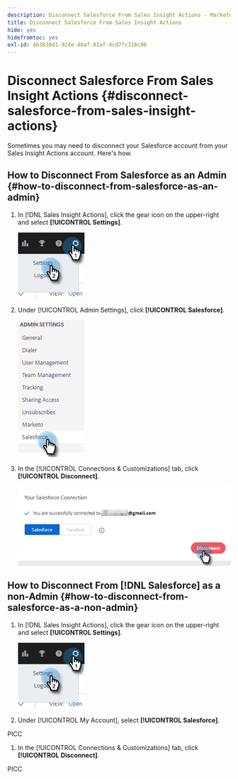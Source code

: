 ```yaml
---
description: Disconnect Salesforce From Sales Insight Actions - Marketo Docs - Product Documentation
title: Disconnect Salesforce From Sales Insight Actions
hide: yes
hidefromtoc: yes
exl-id: 4b3838d1-92de-4baf-81af-4cd7fc316c06
---
```

# Disconnect Salesforce From Sales Insight Actions {#disconnect-salesforce-from-sales-insight-actions}

Sometimes you may need to disconnect your Salesforce account from your Sales Insight Actions account. Here's how.

## How to Disconnect From Salesforce as an Admin {#how-to-disconnect-from-salesforce-as-an-admin}

1. In [!DNL Sales Insight Actions], click the gear icon on the upper-right and select **[!UICONTROL Settings]**.

   ![](assets/disconnect-salesforce-from-sales-insight-actions-1.png)

1. Under [!UICONTROL Admin Settings], click **[!UICONTROL Salesforce]**.

   ![](assets/disconnect-salesforce-from-sales-insight-actions-2.png)

1. In the [!UICONTROL Connections & Customizations] tab, click **[!UICONTROL Disconnect]**.

   ![](assets/disconnect-salesforce-from-sales-insight-actions-3.png)

## How to Disconnect From [!DNL Salesforce] as a non-Admin {#how-to-disconnect-from-salesforce-as-a-non-admin}

1. In [!DNL Sales Insight Actions], click the gear icon on the upper-right and select **[!UICONTROL Settings]**.

   ![](assets/disconnect-salesforce-from-sales-insight-actions-4.png)

1. Under [!UICONTROL My Account], select **[!UICONTROL Salesforce]**.

PICC

1. In the [!UICONTROL Connections & Customizations] tab, click **[!UICONTROL Disconnect]**.

PICC
